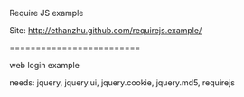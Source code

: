 Require JS example

Site: http://ethanzhu.github.com/requirejs.example/

=========================

web login example

needs:
jquery,
jquery.ui,
jquery.cookie,
jquery.md5,
requirejs